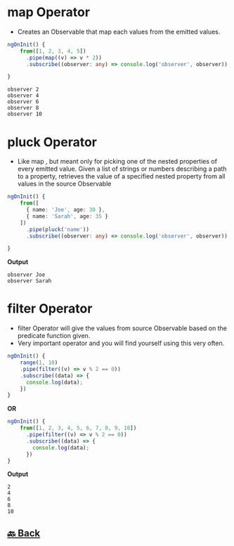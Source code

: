 <h1>map Operator</h1>

- Creates an Observable that map each values from the emitted values.

```ts
ngOnInit() {
    from([1, 2, 3, 4, 5])
      .pipe(map((v) => v * 2))
      .subscribe((observer: any) => console.log('observer', observer))

}
```
```
observer 2
observer 4
observer 6
observer 8
observer 10
```

<h1>pluck Operator</h1>

- Like map , but meant only for picking one of the nested properties of every emitted value. Given a list of strings or numbers describing a path to a property, retrieves the value of a specified nested property from all values in the source Observable

```ts
ngOnInit() {
    from([
      { name: 'Joe', age: 30 },
      { name: 'Sarah', age: 35 }
    ])
      .pipe(pluck('name'))
      .subscribe((observer: any) => console.log('observer', observer))

}
```
**Output**
```
observer Joe
observer Sarah
```

<h1>filter Operator</h1>

- filter Operator will give the values from source Observable based on the predicate function given.
- Very important operator and you will find yourself using this very often.

```ts
ngOnInit() {
    range(1, 10)
    .pipe(filter((v) => v % 2 == 0))
    .subscribe((data) => {
      console.log(data);
    })
}
```
**OR**
```ts
ngOnInit() {
    from([1, 2, 3, 4, 5, 6, 7, 8, 9, 10])
      .pipe(filter((v) => v % 2 == 0))
      .subscribe((data) => {
        console.log(data);
      })
}
```

**Output**
```
2
4
6
8
10
```

<h2><a href="https://github.com/sanjay9616/JavaScript/blob/master/JavaScript-Technologies/RxJS/README.md"> 🔙 Back</a></h2>
